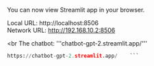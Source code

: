 You can now view  Streamlit app in your browser.

Local URL: http://localhost:8506
<br>
Network URL: http://192.168.10.2:8506

<br
The chatbot: 
'''chatbot-gpt-2.streamlit.app/'''
 ```python
https://chatbot-gpt-2.streamlit.app/    ```
